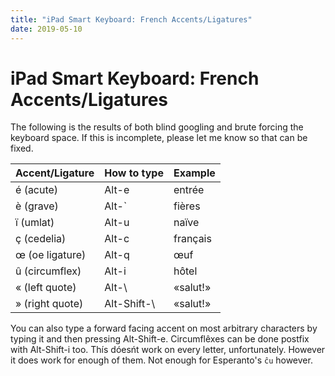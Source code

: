 ```yaml
---
title: "iPad Smart Keyboard: French Accents/Ligatures"
date: 2019-05-10
---
```


# iPad Smart Keyboard: French Accents/Ligatures

The following is the results of both blind googling and brute forcing the keyboard space. If this is incomplete, please let me know so that can be fixed.

| Accent/Ligature | How to type | Example  |
| :-------------- | :---------- | :------  |
| é (acute)       | Alt-e       | entrée   |
| è (grave)       | Alt-`       | fières   |
| ï (umlat)       | Alt-u       | naïve    |
| ç (cedelia)     | Alt-c       | français |
| œ (oe ligature) | Alt-q       | œuf      |
| û (circumflex)  | Alt-i       | hôtel    |
| « (left quote)  | Alt-\\      | «salut!» |
| » (right quote) | Alt-Shift-\\ | «salut!» |

You can also type a forward facing accent on most arbitrary characters by typing it and then pressing Alt-Shift-e. Circumflêxes can be done postfix with Alt-Shift-i too. Thís dóesńt work on every letter, unfortunately. However it does work for enough of them. Not enough for Esperanto's `ĉu` however. 
